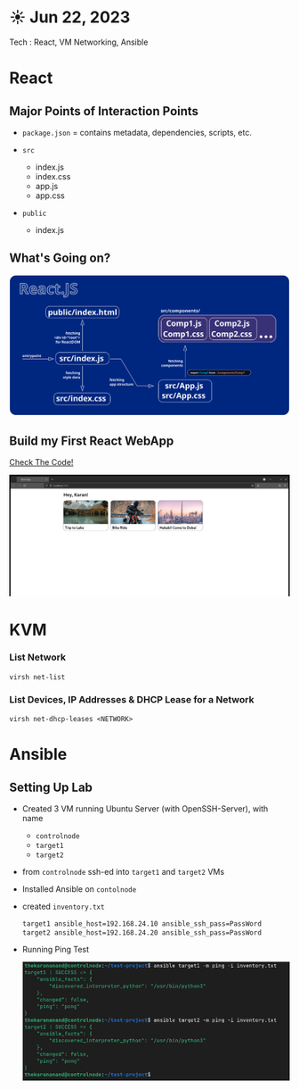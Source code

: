 # ☀️ Jun 22, 2023
Tech : React, VM Networking, Ansible


# React

## Major Points of Interaction Points

- `package.json` = contains metadata, dependencies, scripts, etc.

- `src`
    - index.js
    - index.css
    - app.js
    - app.css

- `public`
    - index.js

## What's Going on?

![](REACT.svg)

## Build my First React WebApp

[Check The Code!](https://github.com/thekarananand/summer2023/blob/main/2023.06.22/firstapp) 

![](reactApp.png)

# KVM

### List Network

```
virsh net-list
```

### List Devices, IP Addresses & DHCP Lease for a Network 

```
virsh net-dhcp-leases <NETWORK>
```

# Ansible

## Setting Up Lab

- Created 3 VM running Ubuntu Server (with OpenSSH-Server), with name
    - `controlnode`
    - `target1`
    - `target2`

- from `controlnode` ssh-ed into `target1` and `target2` VMs

- Installed Ansible on `contolnode`

- created `inventory.txt`

    ```
    target1 ansible_host=192.168.24.10 ansible_ssh_pass=PassWord
    target2 ansible_host=192.168.24.20 ansible_ssh_pass=PassWord
    ```

- Running Ping Test

    ![](Screenshot.png)